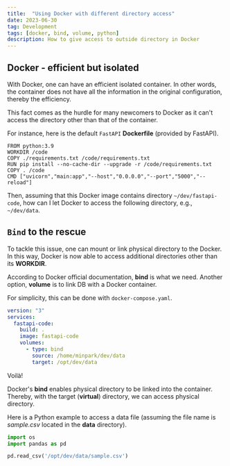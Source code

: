 ```yaml
---
title:  "Using Docker with different directory access"
date: 2023-06-30
tag: Development
tags: [docker, bind, volume, python]
description: How to give access to outside directory in Docker
---
```


## Docker - efficient but isolated

With Docker, one can have an efficient isolated container. In other words, the container does not have all the information in the original configuration, thereby the efficiency. 

This fact comes as the hurdle for many newcomers to Docker as it can't access the directory other than that of the container.

For instance, here is the default `FastAPI` **Dockerfile** (provided by FastAPI).

```docker filename="Dockerfile"
FROM python:3.9
WORKDIR /code
COPY ./requirements.txt /code/requirements.txt
RUN pip install --no-cache-dir --upgrade -r /code/requirements.txt
COPY . /code
CMD ["uvicorn","main:app","--host","0.0.0.0","--port","5000","--reload"]
```

Then, assuming that this Docker image contains directory `~/dev/fastapi-code`, how can I let Docker to access the following directory, e.g., `~/dev/data`.


## `Bind` to the rescue 

To tackle this issue, one can mount or link physical directory to the Docker. In this way, Docker is now able to access additional directories other than its **WORKDIR**.

According to Docker official documentation, **bind** is what we need. Another option, **volume** is to link DB with a Docker container.

For simplicity, this can be done with `docker-compose.yaml`.

```yaml filename="docker-compose.yaml"
version: "3"
services:
  fastapi-code:
    build: .
    image: fastapi-code
    volumes:
      - type: bind
        source: /home/minpark/dev/data
        target: /opt/dev/data
```

Voilà!

Docker's **bind** enables physical directory to be linked into the container. Thereby, with the target (**virtual**) directory, we can access physical directory.

Here is a Python example to access a data file (assuming the file name is *sample.csv* located in the **data** directory).

```py
import os
import pandas as pd

pd.read_csv('/opt/dev/data/sample.csv')
```